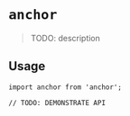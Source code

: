 # `anchor`

> TODO: description

## Usage

```
import anchor from 'anchor';

// TODO: DEMONSTRATE API
```
